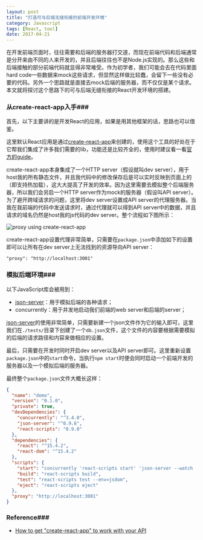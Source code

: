 ```yaml
---
layout: post
title: "打造可与后端无缝衔接的前端开发环境"
category: Javascript
tags: [React, tool]
date: 2017-04-21
---
```


在开发前端页面时，往往需要和后端的服务器打交道，而现在前端代码和后端通常是分开来由不同的人来开发的，并且后端往往也不是Node.js实现的。那么这些和后端接触的部分前端代码就显得非常难受。作为初学者，我们可能会去在代码里面hard code一些数据来mock这些请求，但显然这样做比较蠢，会留下一些没有必要的代码。另外一个思路就是直接去mock后端的服务器，而不仅仅是某个请求。本文就将探讨这个思路下的可与后端无缝衔接的React开发环境的搭建。

### 从create-react-app入手###

首先，以下主要讲的是开发React的应用，如果是用其他框架的话，思路也可以借鉴。

这里默认React应用是通过[create-react-app](https://github.com/facebookincubator/create-react-app)来创建的，使用这个工具的好处在于它帮我们集成了许多我们需要的lib，功能还是比较齐全的，使用时建议看一看[官方的guide](https://github.com/facebookincubator/create-react-app/blob/master/packages/react-scripts/template/README.md)。

create-react-app本身集成了一个HTTP server（假设就叫dev server），用于host我的所有静态文件，并且我代码中的修改保存后是可以实时反映到页面上的（即支持热加载），这大大提高了开发的效率。因为这里需要去模拟整个后端服务器，所以我们会另启一个HTTP server作为mock的服务器（假设叫API server）。为了避开跨域请求的问题，这里将dev server设置成API server的代理服务器。当我在我前端的代码中发送请求时，通过代理就可以得到API server中的数据，并且请求的域名仍然是host我的js代码的dev server。整个流程如下图所示：

![proxy using create-react-app](https://www.fullstackreact.com/assets/images/articles/cra-with-server/flow-diagram-2.png)

create-react-app设置代理非常简单，只需要在`package.json`中添加如下的设置即可以让所有在dev server上无法找到的资源导向API server：

```
"proxy": "http://localhost:3001"
```

<!--break-->

### 模拟后端环境###

以下JavaScript库会被用到：

- [json-server](https://github.com/typicode/json-server)：用于模拟后端的各种请求；
- concurrently：用于并发地启动我们前端的web server和后端的server；

[json-server](https://github.com/typicode/json-server)的使用非常简单，只需要新建一个json文件作为它的输入即可，这里我们在`./tests/`目录下创建了一个`db.json`文件，这个文件的内容要根据需要模拟的后端的请求路径和内容来做相应的设置。

最后，只需要在开发时同时开启dev server以及API server即可。这里重新设置`package.json`中的`start`命令，当执行`npm start`时便会同时启动一个前端开发的服务器以及一个模拟后端的服务器。

最终整个`package.json`文件大概长这样：

```json
{
  "name": "demo",
  "version": "0.1.0",
  "private": true,
  "devDependencies": {
    "concurrently": "^3.4.0",
    "json-server": "^0.9.6",
    "react-scripts": "0.9.0"
  },
  "dependencies": {
    "react": "^15.4.2",
    "react-dom": "^15.4.2"
  },
  "scripts": {
    "start": "concurrently 'react-scripts start' 'json-server --watch ./tests/db.json -p 3001'",
    "build": "react-scripts build",
    "test": "react-scripts test --env=jsdom",
    "eject": "react-scripts eject"
  },
  "proxy": "http://localhost:3001"
}
```

### Reference###

- [How to get "create-react-app" to work with your API](https://www.fullstackreact.com/articles/using-create-react-app-with-a-server/)